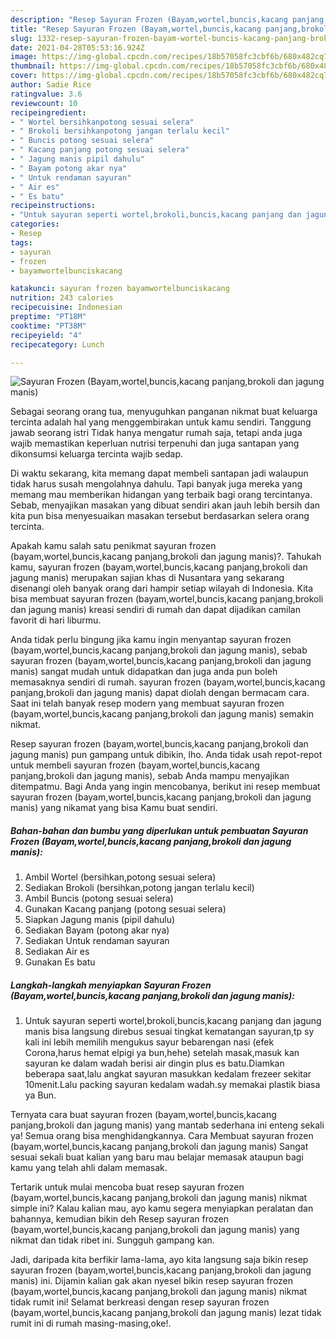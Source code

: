 ```yaml
---
description: "Resep Sayuran Frozen (Bayam,wortel,buncis,kacang panjang,brokoli dan jagung manis) Sederhana dan Mudah Dibuat"
title: "Resep Sayuran Frozen (Bayam,wortel,buncis,kacang panjang,brokoli dan jagung manis) Sederhana dan Mudah Dibuat"
slug: 1332-resep-sayuran-frozen-bayam-wortel-buncis-kacang-panjang-brokoli-dan-jagung-manis-sederhana-dan-mudah-dibuat
date: 2021-04-28T05:53:16.924Z
image: https://img-global.cpcdn.com/recipes/18b57058fc3cbf6b/680x482cq70/sayuran-frozen-bayamwortelbunciskacang-panjangbrokoli-dan-jagung-manis-foto-resep-utama.jpg
thumbnail: https://img-global.cpcdn.com/recipes/18b57058fc3cbf6b/680x482cq70/sayuran-frozen-bayamwortelbunciskacang-panjangbrokoli-dan-jagung-manis-foto-resep-utama.jpg
cover: https://img-global.cpcdn.com/recipes/18b57058fc3cbf6b/680x482cq70/sayuran-frozen-bayamwortelbunciskacang-panjangbrokoli-dan-jagung-manis-foto-resep-utama.jpg
author: Sadie Rice
ratingvalue: 3.6
reviewcount: 10
recipeingredient:
- " Wortel bersihkanpotong sesuai selera"
- " Brokoli bersihkanpotong jangan terlalu kecil"
- " Buncis potong sesuai selera"
- " Kacang panjang potong sesuai selera"
- " Jagung manis pipil dahulu"
- " Bayam potong akar nya"
- " Untuk rendaman sayuran"
- " Air es"
- " Es batu"
recipeinstructions:
- "Untuk sayuran seperti wortel,brokoli,buncis,kacang panjang dan jagung manis bisa langsung direbus sesuai tingkat kematangan sayuran,tp sy kali ini lebih memilih mengukus sayur bebarengan nasi (efek Corona,harus hemat elpigi ya bun,hehe) setelah masak,masuk kan sayuran ke dalam wadah berisi air dingin plus es batu.Diamkan beberapa saat,lalu angkat sayuran masukkan kedalam frezeer sekitar 10menit.Lalu packing sayuran kedalam wadah.sy memakai plastik biasa ya Bun."
categories:
- Resep
tags:
- sayuran
- frozen
- bayamwortelbunciskacang

katakunci: sayuran frozen bayamwortelbunciskacang 
nutrition: 243 calories
recipecuisine: Indonesian
preptime: "PT18M"
cooktime: "PT38M"
recipeyield: "4"
recipecategory: Lunch

---
```



![Sayuran Frozen (Bayam,wortel,buncis,kacang panjang,brokoli dan jagung manis)](https://img-global.cpcdn.com/recipes/18b57058fc3cbf6b/680x482cq70/sayuran-frozen-bayamwortelbunciskacang-panjangbrokoli-dan-jagung-manis-foto-resep-utama.jpg)

Sebagai seorang orang tua, menyuguhkan panganan nikmat buat keluarga tercinta adalah hal yang menggembirakan untuk kamu sendiri. Tanggung jawab seorang istri Tidak hanya mengatur rumah saja, tetapi anda juga wajib memastikan keperluan nutrisi terpenuhi dan juga santapan yang dikonsumsi keluarga tercinta wajib sedap.

Di waktu  sekarang, kita memang dapat membeli santapan jadi walaupun tidak harus susah mengolahnya dahulu. Tapi banyak juga mereka yang memang mau memberikan hidangan yang terbaik bagi orang tercintanya. Sebab, menyajikan masakan yang dibuat sendiri akan jauh lebih bersih dan kita pun bisa menyesuaikan masakan tersebut berdasarkan selera orang tercinta. 



Apakah kamu salah satu penikmat sayuran frozen (bayam,wortel,buncis,kacang panjang,brokoli dan jagung manis)?. Tahukah kamu, sayuran frozen (bayam,wortel,buncis,kacang panjang,brokoli dan jagung manis) merupakan sajian khas di Nusantara yang sekarang disenangi oleh banyak orang dari hampir setiap wilayah di Indonesia. Kita bisa membuat sayuran frozen (bayam,wortel,buncis,kacang panjang,brokoli dan jagung manis) kreasi sendiri di rumah dan dapat dijadikan camilan favorit di hari liburmu.

Anda tidak perlu bingung jika kamu ingin menyantap sayuran frozen (bayam,wortel,buncis,kacang panjang,brokoli dan jagung manis), sebab sayuran frozen (bayam,wortel,buncis,kacang panjang,brokoli dan jagung manis) sangat mudah untuk didapatkan dan juga anda pun boleh memasaknya sendiri di rumah. sayuran frozen (bayam,wortel,buncis,kacang panjang,brokoli dan jagung manis) dapat diolah dengan bermacam cara. Saat ini telah banyak resep modern yang membuat sayuran frozen (bayam,wortel,buncis,kacang panjang,brokoli dan jagung manis) semakin nikmat.

Resep sayuran frozen (bayam,wortel,buncis,kacang panjang,brokoli dan jagung manis) pun gampang untuk dibikin, lho. Anda tidak usah repot-repot untuk membeli sayuran frozen (bayam,wortel,buncis,kacang panjang,brokoli dan jagung manis), sebab Anda mampu menyajikan ditempatmu. Bagi Anda yang ingin mencobanya, berikut ini resep membuat sayuran frozen (bayam,wortel,buncis,kacang panjang,brokoli dan jagung manis) yang nikamat yang bisa Kamu buat sendiri.

<!--inarticleads1-->

##### Bahan-bahan dan bumbu yang diperlukan untuk pembuatan Sayuran Frozen (Bayam,wortel,buncis,kacang panjang,brokoli dan jagung manis):

1. Ambil  Wortel (bersihkan,potong sesuai selera)
1. Sediakan  Brokoli (bersihkan,potong jangan terlalu kecil)
1. Ambil  Buncis (potong sesuai selera)
1. Gunakan  Kacang panjang (potong sesuai selera)
1. Siapkan  Jagung manis (pipil dahulu)
1. Sediakan  Bayam (potong akar nya)
1. Sediakan  Untuk rendaman sayuran
1. Sediakan  Air es
1. Gunakan  Es batu




<!--inarticleads2-->

##### Langkah-langkah menyiapkan Sayuran Frozen (Bayam,wortel,buncis,kacang panjang,brokoli dan jagung manis):

1. Untuk sayuran seperti wortel,brokoli,buncis,kacang panjang dan jagung manis bisa langsung direbus sesuai tingkat kematangan sayuran,tp sy kali ini lebih memilih mengukus sayur bebarengan nasi (efek Corona,harus hemat elpigi ya bun,hehe) setelah masak,masuk kan sayuran ke dalam wadah berisi air dingin plus es batu.Diamkan beberapa saat,lalu angkat sayuran masukkan kedalam frezeer sekitar 10menit.Lalu packing sayuran kedalam wadah.sy memakai plastik biasa ya Bun.




Ternyata cara buat sayuran frozen (bayam,wortel,buncis,kacang panjang,brokoli dan jagung manis) yang mantab sederhana ini enteng sekali ya! Semua orang bisa menghidangkannya. Cara Membuat sayuran frozen (bayam,wortel,buncis,kacang panjang,brokoli dan jagung manis) Sangat sesuai sekali buat kalian yang baru mau belajar memasak ataupun bagi kamu yang telah ahli dalam memasak.

Tertarik untuk mulai mencoba buat resep sayuran frozen (bayam,wortel,buncis,kacang panjang,brokoli dan jagung manis) nikmat simple ini? Kalau kalian mau, ayo kamu segera menyiapkan peralatan dan bahannya, kemudian bikin deh Resep sayuran frozen (bayam,wortel,buncis,kacang panjang,brokoli dan jagung manis) yang nikmat dan tidak ribet ini. Sungguh gampang kan. 

Jadi, daripada kita berfikir lama-lama, ayo kita langsung saja bikin resep sayuran frozen (bayam,wortel,buncis,kacang panjang,brokoli dan jagung manis) ini. Dijamin kalian gak akan nyesel bikin resep sayuran frozen (bayam,wortel,buncis,kacang panjang,brokoli dan jagung manis) nikmat tidak rumit ini! Selamat berkreasi dengan resep sayuran frozen (bayam,wortel,buncis,kacang panjang,brokoli dan jagung manis) lezat tidak rumit ini di rumah masing-masing,oke!.


